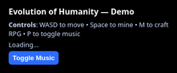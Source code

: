 <!doctype html>
<html lang="en">
<head>
<meta charset="utf-8" />
<title>The Evolution of Humanity — WebGL Demo</title>
<meta name="viewport" content="width=device-width,initial-scale=1" />
<style>
  html,body { height:100%; margin:0; background:#000; overflow:hidden; font-family:system-ui,Segoe UI,Roboto,Arial; }
  #ui {
    position: absolute; left: 12px; top: 12px; color: #e8eef8;
    background: rgba(0,0,0,0.25); padding:8px 10px; border-radius:8px;
    backdrop-filter: blur(6px); box-shadow: 0 6px 18px rgba(0,0,0,0.6);
    max-width: 320px;
  }
  #ui h1 { margin:0 0 6px 0; font-size:16px; color:#fff; }
  #ui p { margin:4px 0; font-size:13px; color:#cfe0ff; }
  #canvas { display:block; }
  .btn { background:#2b6cff; color:white; padding:6px 8px; border-radius:6px; border:0; cursor:pointer; font-weight:600; }
</style>
</head>
<body>
<div id="ui">
  <h1>Evolution of Humanity — Demo</h1>
  <p><strong>Controls</strong>: WASD to move • Space to mine • M to craft RPG • P to toggle music</p>
  <p id="info">Loading...</p>
  <button id="toggleMusic" class="btn">Toggle Music</button>
</div>
<canvas id="canvas"></canvas>

<!-- Three.js CDN -->
<script src="https://cdn.jsdelivr.net/npm/three@0.162.0/build/three.min.js"></script>

<script>
// ---------- Basic setup ----------
const canvas = document.getElementById('canvas');
const renderer = new THREE.WebGLRenderer({canvas, antialias:true});
renderer.setPixelRatio(window.devicePixelRatio);
renderer.shadowMap.enabled = true;

const scene = new THREE.Scene();

// camera
const camera = new THREE.PerspectiveCamera(60, 2, 0.1, 2000);
camera.position.set(0, 25, 40);
camera.lookAt(0,0,0);

// resize
function resize(){ const w = innerWidth, h = innerHeight; renderer.setSize(w,h); camera.aspect = w/h; camera.updateProjectionMatrix(); }
addEventListener('resize', resize);
resize();

// ---------- Background / sky gradient (shader-like via big sphere) ----------
const skyGeo = new THREE.SphereGeometry(400, 32, 16);
const skyMat = new THREE.MeshBasicMaterial({side: THREE.BackSide, color: 0x051226});
const sky = new THREE.Mesh(skyGeo, skyMat);
scene.add(sky);

// animated gradient via fog and light color changes
scene.fog = new THREE.FogExp2(0x020714, 0.004);

// ---------- Ambient particle field (stars) ----------
const starCount = 800;
const starsGeo = new THREE.BufferGeometry();
const starPos = new Float32Array(starCount*3);
for(let i=0;i<starCount;i++){
  const r = 150 + Math.random()*200;
  const theta = Math.random()*Math.PI*2;
  const phi = Math.acos(2*Math.random()-1);
  starPos[i*3+0] = Math.sin(phi)*Math.cos(theta)*r;
  starPos[i*3+1] = Math.sin(phi)*Math.sin(theta)*r*0.6 + 30;
  starPos[i*3+2] = Math.cos(phi)*r;
}
starsGeo.setAttribute('position', new THREE.BufferAttribute(starPos,3));
const starsMat = new THREE.PointsMaterial({ size: 0.6, color: 0x88ccff, transparent:true, opacity:0.9 });
const stars = new THREE.Points(starsGeo, starsMat);
scene.add(stars);

// ---------- Ground ----------
const groundGeo = new THREE.PlaneGeometry(300,300,8,8);
const groundMat = new THREE.MeshStandardMaterial({ color:0x1b2b20, roughness:1, metalness:0.0 });
const ground = new THREE.Mesh(groundGeo, groundMat);
ground.rotation.x = -Math.PI/2; ground.receiveShadow = true;
scene.add(ground);

// subtle height variations
for(let i=0;i<groundGeo.attributes.position.count;i++){
  const v = groundGeo.attributes.position;
  v.setZ(i, (Math.random()-0.5)*0.5);
}
groundGeo.computeVertexNormals();

// ---------- Lighting ----------
const hemi = new THREE.HemisphereLight(0x88aaff, 0x0f2d2a, 0.75);
scene.add(hemi);
const dir = new THREE.DirectionalLight(0xfff1cc, 0.9);
dir.position.set(30,60,30); dir.castShadow = true;
dir.shadow.mapSize.set(1024,1024); dir.shadow.camera.left=-60; dir.shadow.camera.right=60; dir.shadow.camera.top=60; dir.shadow.camera.bottom=-60;
scene.add(dir);

// ---------- Basic materials ----------
const matPlayer = new THREE.MeshStandardMaterial({color:0x4da6ff, metalness:0.1, roughness:0.6});
const matEnemy = new THREE.MeshStandardMaterial({color:0xff6b6b, metalness:0.05, roughness:0.7});
const matTurret = new THREE.MeshStandardMaterial({color:0x999999, metalness:0.6, roughness:0.3});
const matOre = new THREE.MeshStandardMaterial({color:0xb3ff99, metalness:0.0, roughness:0.9});

// ---------- Game state (JS port of mechanics) ----------
const MAX_CRAFT_ITEMS = 16;
const INV_FUEL = MAX_CRAFT_ITEMS - 1;
const state = {
  player: { x:10, z:10, hp:100, mp:50, inventory: new Array(MAX_CRAFT_ITEMS).fill(0) },
  enemies: [],
  turrets: [],
  ores: []
};

// spawn some objects (positions mapped to world coords)
function spawnInitial(){
  // ores
  const oreSpecs = [
    {type:'WOOD', x:15, z:15},
    {type:'STONE', x:20, z:18},
    {type:'IRON', x:30, z:22},
    {type:'STRYDIUM', x:35, z:25},
    {type:'URANIUM', x:40, z:28}
  ];
  oreSpecs.forEach(o=>{
    const g = new THREE.IcosahedronGeometry(0.8+Math.random()*0.4,0);
    const m = new THREE.Mesh(g, matOre);
    m.position.set((o.x-20), 0.9, (o.z-20));
    scene.add(m);
    state.ores.push({mesh:m, type:o.type, x:o.x, z:o.z, mined:false});
  });

  // player representation
  const pgeo = new THREE.BoxGeometry(1.6,2,1.6);
  state.player.mesh = new THREE.Mesh(pgeo, matPlayer);
  state.player.mesh.position.set(state.player.x-20,1, state.player.z-20);
  state.player.mesh.castShadow = true;
  scene.add(state.player.mesh);

  // turret
  const tgeo = new THREE.CylinderGeometry(0.9, 1.1, 1.6, 10);
  const turretMesh = new THREE.Mesh(tgeo, matTurret);
  turretMesh.position.set(40-20,0.9, 40-20);
  turretMesh.castShadow = true;
  scene.add(turretMesh);
  state.turrets.push({mesh:turretMesh, x:40, z:40, range:30, damage:75, ammo:5});

  // enemies
  const eg = new THREE.BoxGeometry(1.5,1.5,1.5);
  for(let i=0;i<2;i++){
    const em = new THREE.Mesh(eg, matEnemy);
    const ex = 50 + i*8;
    const ez = 50 - i*2;
    em.position.set(ex-20,0.75, ez-20);
    em.castShadow = true; scene.add(em);
    state.enemies.push({mesh:em, x:ex, z:ez, hp:100, active:true, stunned:false, stunTimer:0});
  }
}
spawnInitial();

// ---------- Input ----------
const keys = {};
addEventListener('keydown', e => keys[e.key.toLowerCase()] = true);
addEventListener('keyup', e => keys[e.key.toLowerCase()] = false);

// ---------- WebAudio: ambient pad + SFX ----------
const AudioCtx = window.AudioContext || window.webkitAudioContext;
const audioCtx = new AudioCtx();
let musicOn = true;
document.getElementById('toggleMusic').onclick = () => { musicOn = !musicOn; if(musicOn) startMusic(); else stopMusic(); };

let masterGain = audioCtx.createGain(); masterGain.gain.value = 0.14; masterGain.connect(audioCtx.destination);
let musicNodes = [];
function startMusic(){
  if(audioCtx.state === 'suspended') audioCtx.resume();
  // create two detuned saw-ish oscillators and a slow LFO on filter
  const oscA = audioCtx.createOscillator(); oscA.type='sawtooth'; oscA.frequency.value = 110;
  const oscB = audioCtx.createOscillator(); oscB.type='sine'; oscB.frequency.value = 55;
  const amp = audioCtx.createGain(); amp.gain.value = 0.0;
  const lowpass = audioCtx.createBiquadFilter(); lowpass.type='lowpass'; lowpass.frequency.value = 800;
  oscA.connect(amp); oscB.connect(amp); amp.connect(lowpass); lowpass.connect(masterGain);
  oscA.start(); oscB.start();
  // slow attack to create pad
  const now = audioCtx.currentTime; amp.gain.linearRampToValueAtTime(0.08, now+1.5);
  musicNodes = [oscA, oscB, amp, lowpass];
}
function stopMusic(){
  if(!musicNodes.length) return;
  const now = audioCtx.currentTime;
  const amp = musicNodes[2];
  amp.gain.linearRampToValueAtTime(0.0, now+0.6);
  setTimeout(()=> {
    musicNodes.slice(0,2).forEach(n=>n.stop());
    musicNodes = [];
  }, 800);
}
startMusic();

// short SFX
function sfxMine(){ const o = audioCtx.createOscillator(); const g = audioCtx.createGain(); o.type='square'; o.frequency.value = 880; g.gain.value = 0.0; o.connect(g); g.connect(masterGain); o.start(); g.gain.linearRampToValueAtTime(0.12, audioCtx.currentTime+0.01); g.gain.exponentialRampToValueAtTime(0.001, audioCtx.currentTime+0.25); setTimeout(()=>o.stop(), 300); }
function sfxExplode(){ const b = audioCtx.createBufferSource(); // quick crunchy noise using buffer
  const sampleRate = audioCtx.sampleRate; const len = sampleRate*0.25; const buf = audioCtx.createBuffer(1,len,sampleRate); const data = buf.getChannelData(0);
  for(let i=0;i<len;i++){ data[i] = (Math.random()*2-1) * Math.exp(-5*i/len); }
  b.buffer = buf; const g = audioCtx.createGain(); g.gain.value = 0.18; b.connect(g); g.connect(masterGain); b.start(); setTimeout(()=>b.disconnect(),300);
}

// ---------- Game interactions ----------
function mineNearby(){
  const px = state.player.x, pz = state.player.z;
  let mined = false;
  for(const ore of state.ores){
    if(ore.mined) continue;
    const d = Math.hypot(px - ore.x, pz - ore.z);
    if(d <= 2.0){
      ore.mined = true;
      scene.remove(ore.mesh);
      // map types to inventory index simple: use a small hash
      const idx = (ore.type.charCodeAt(0) % MAX_CRAFT_ITEMS);
      state.player.inventory[idx] = (state.player.inventory[idx]||0) + 1;
      mined = true;
      sfxMine();
      showInfo(`Mined ${ore.type} (inventory slot ${idx}).`);
      break;
    }
  }
  if(!mined) showInfo('No ore nearby to mine.');
}

function craftRpg(){
  // simplified: require inventory slot counts, treat INV_FUEL as index MAX-1
  const fuel = state.player.inventory[INV_FUEL] || 0;
  if(fuel < 1){ showInfo('Not enough fuel to craft.'); return false; }
  // for demo, we just consume 1 fuel and "craft"
  state.player.inventory[INV_FUEL] = fuel - 1;
  showInfo('Crafted 1 RPG (concept).');
  return true;
}

// turret behavior: target nearest active enemy in range
function turretTick(t){
  if(t.ammo <= 0) return;
  let best = null, bd = 1e9;
  for(const e of state.enemies){
    if(!e.active) continue;
    if(e.stunned) continue;
    const d = Math.hypot(t.x - e.x, t.z - e.z);
    if(d <= t.range && d < bd){ bd = d; best = e; }
  }
  if(best){
    best.hp -= t.damage; t.ammo -= 1;
    sfxExplode();
    showInfo(`Turret fired at enemy (hp=${Math.max(0,best.hp)}).`);
    if(best.hp <= 0){ best.active=false; scene.remove(best.mesh); showInfo('Enemy destroyed!'); }
  }
}

// enemy movement: move slowly toward player if active
function enemyTick(e, dt){
  if(!e.active) return;
  if(e.stunned){
    e.stunTimer -= dt; if(e.stunTimer <= 0){ e.stunned = false; showInfo('Enemy recovered from stun'); }
    return;
  }
  // move toward player
  const dx = state.player.x - e.x, dz = state.player.z - e.z;
  const L = Math.hypot(dx,dz);
  if(L > 0.01){
    e.x += (dx/L) * dt * 1.0;
    e.z += (dz/L) * dt * 1.0;
    e.mesh.position.set(e.x-20, 0.75, e.z-20);
  }
}

// ---------- UI helper ----------
const infoEl = document.getElementById('info');
let infoTimer = null;
function showInfo(text, ttl=2600){
  infoEl.textContent = text;
  if(infoTimer) clearTimeout(infoTimer);
  infoTimer = setTimeout(()=> infoEl.textContent = '', ttl);
}

// ---------- Main loop ----------
let last = performance.now();
function animate(t){
  const now = performance.now();
  const dt = (now - last)/1000;
  last = now;

  // subtle sky color animation
  const hue = (now*0.00002) % 1;
  sky.material.color.setHSL((0.6 + 0.05*Math.sin(now*0.0008)), 0.5, 0.06 + 0.015*Math.cos(now*0.0005));
  stars.rotation.y += dt * 0.01;

  // input movement
  let moved = false;
  const speed = 6.5;
  if(keys['w'] || keys['arrowup']){ state.player.z -= speed*dt; moved=true; }
  if(keys['s'] || keys['arrowdown']){ state.player.z += speed*dt; moved=true; }
  if(keys['a'] || keys['arrowleft']){ state.player.x -= speed*dt; moved=true; }
  if(keys['d'] || keys['arrowright']){ state.player.x += speed*dt; moved=true; }
  state.player.mesh.position.set(state.player.x-20, 1, state.player.z-20);

  // quick actions
  if(keys[' ']){ // space: mine (single action)
    if(!keys._spacePressed){ mineNearby(); keys._spacePressed = true; }
  } else keys._spacePressed = false;
  if(keys['m']){ if(!keys._mPressed){ craftRpg(); keys._mPressed = true; } } else keys._mPressed=false;
  if(keys['p']){ if(!keys._pPressed){ musicOn = !musicOn; if(musicOn) startMusic(); else stopMusic(); keys._pPressed=true; } } else keys._pPressed=false;

  // turret ticks (slow)
  turretTick(state.turrets[0]);

  // enemies
  for(const e of state.enemies) enemyTick(e, dt);

  // update enemy meshes positions and simple appearance
  for(const e of state.enemies){
    if(e.active) e.mesh.position.set(e.x-20, 0.75, e.z-20);
    else e.mesh.visible = false;
  }

  // camera follow player smoothly
  camera.position.lerp(new THREE.Vector3(state.player.x-20, 24, state.player.z-10), 0.06);
  camera.lookAt(state.player.mesh.position);

  renderer.render(scene, camera);
  requestAnimationFrame(animate);
}
requestAnimationFrame(animate);

// ---------- initial UI info ----------
showInfo('Welcome — demo running.');

// ---------- small guidance if AudioContext suspended (user gesture needed) ----------
document.body.addEventListener('pointerdown', ()=> { if(audioCtx.state==='suspended') audioCtx.resume(); }, {once:true});

</script>
</body>
</html>

